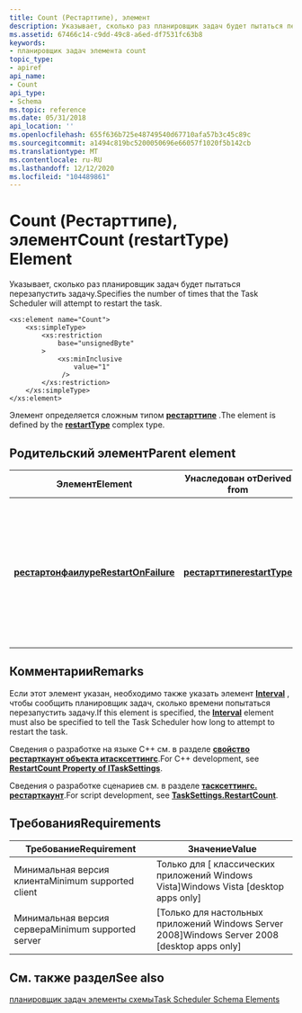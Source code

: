 ```yaml
---
title: Count (Рестарттипе), элемент
description: Указывает, сколько раз планировщик задач будет пытаться перезапустить задачу.
ms.assetid: 67466c14-c9dd-49c8-a6ed-df7531fc63b8
keywords:
- планировщик задач элемента count
topic_type:
- apiref
api_name:
- Count
api_type:
- Schema
ms.topic: reference
ms.date: 05/31/2018
api_location: ''
ms.openlocfilehash: 655f636b725e48749540d67710afa57b3c45c89c
ms.sourcegitcommit: a1494c819bc5200050696e66057f1020f5b142cb
ms.translationtype: MT
ms.contentlocale: ru-RU
ms.lasthandoff: 12/12/2020
ms.locfileid: "104489861"
---
```

# <a name="count-restarttype-element"></a><span data-ttu-id="0da49-104">Count (Рестарттипе), элемент</span><span class="sxs-lookup"><span data-stu-id="0da49-104">Count (restartType) Element</span></span>

<span data-ttu-id="0da49-105">Указывает, сколько раз планировщик задач будет пытаться перезапустить задачу.</span><span class="sxs-lookup"><span data-stu-id="0da49-105">Specifies the number of times that the Task Scheduler will attempt to restart the task.</span></span>

``` syntax
<xs:element name="Count">
    <xs:simpleType>
        <xs:restriction
            base="unsignedByte"
        >
            <xs:minInclusive
                value="1"
             />
        </xs:restriction>
    </xs:simpleType>
</xs:element>
```

<span data-ttu-id="0da49-106">Элемент определяется сложным типом [**рестарттипе**](taskschedulerschema-restarttype-complextype.md) .</span><span class="sxs-lookup"><span data-stu-id="0da49-106">The element is defined by the [**restartType**](taskschedulerschema-restarttype-complextype.md) complex type.</span></span>

## <a name="parent-element"></a><span data-ttu-id="0da49-107">Родительский элемент</span><span class="sxs-lookup"><span data-stu-id="0da49-107">Parent element</span></span>



| <span data-ttu-id="0da49-108">Элемент</span><span class="sxs-lookup"><span data-stu-id="0da49-108">Element</span></span>                                                                               | <span data-ttu-id="0da49-109">Унаследован от</span><span class="sxs-lookup"><span data-stu-id="0da49-109">Derived from</span></span>                                                       | <span data-ttu-id="0da49-110">Описание</span><span class="sxs-lookup"><span data-stu-id="0da49-110">Description</span></span>                                                                                                     |
|---------------------------------------------------------------------------------------|--------------------------------------------------------------------|-----------------------------------------------------------------------------------------------------------------|
| [<span data-ttu-id="0da49-111">**рестартонфаилуре**</span><span class="sxs-lookup"><span data-stu-id="0da49-111">**RestartOnFailure**</span></span>](taskschedulerschema-restartonfailure-settingstype-element.md) | [<span data-ttu-id="0da49-112">**рестарттипе**</span><span class="sxs-lookup"><span data-stu-id="0da49-112">**restartType**</span></span>](taskschedulerschema-restarttype-complextype.md) | <span data-ttu-id="0da49-113">Указывает, что планировщик задач попытается перезапустить задачу в случае сбоя задачи по какой бы то ни было причине.</span><span class="sxs-lookup"><span data-stu-id="0da49-113">Specifies that the Task Scheduler will attempt to restart the task if the task fails for any reason.</span></span><br/> |



## <a name="remarks"></a><span data-ttu-id="0da49-114">Комментарии</span><span class="sxs-lookup"><span data-stu-id="0da49-114">Remarks</span></span>

<span data-ttu-id="0da49-115">Если этот элемент указан, необходимо также указать элемент [**Interval**](taskschedulerschema-interval-restarttype-element.md) , чтобы сообщить планировщик задач, сколько времени попытаться перезапустить задачу.</span><span class="sxs-lookup"><span data-stu-id="0da49-115">If this element is specified, the [**Interval**](taskschedulerschema-interval-restarttype-element.md) element must also be specified to tell the Task Scheduler how long to attempt to restart the task.</span></span>

<span data-ttu-id="0da49-116">Сведения о разработке на языке C++ см. в разделе [**свойство рестарткаунт объекта итасксеттингс**](/windows/desktop/api/taskschd/nf-taskschd-itasksettings-get_restartcount).</span><span class="sxs-lookup"><span data-stu-id="0da49-116">For C++ development, see [**RestartCount Property of ITaskSettings**](/windows/desktop/api/taskschd/nf-taskschd-itasksettings-get_restartcount).</span></span>

<span data-ttu-id="0da49-117">Сведения о разработке сценариев см. в разделе [**тасксеттингс. рестарткаунт**](tasksettings-restartcount.md).</span><span class="sxs-lookup"><span data-stu-id="0da49-117">For script development, see [**TaskSettings.RestartCount**](tasksettings-restartcount.md).</span></span>

## <a name="requirements"></a><span data-ttu-id="0da49-118">Требования</span><span class="sxs-lookup"><span data-stu-id="0da49-118">Requirements</span></span>



| <span data-ttu-id="0da49-119">Требование</span><span class="sxs-lookup"><span data-stu-id="0da49-119">Requirement</span></span> | <span data-ttu-id="0da49-120">Значение</span><span class="sxs-lookup"><span data-stu-id="0da49-120">Value</span></span> |
|-------------------------------------|------------------------------------------------------|
| <span data-ttu-id="0da49-121">Минимальная версия клиента</span><span class="sxs-lookup"><span data-stu-id="0da49-121">Minimum supported client</span></span><br/> | <span data-ttu-id="0da49-122">Только для \[ классических приложений Windows Vista\]</span><span class="sxs-lookup"><span data-stu-id="0da49-122">Windows Vista \[desktop apps only\]</span></span><br/>       |
| <span data-ttu-id="0da49-123">Минимальная версия сервера</span><span class="sxs-lookup"><span data-stu-id="0da49-123">Minimum supported server</span></span><br/> | <span data-ttu-id="0da49-124">\[Только для настольных приложений Windows Server 2008\]</span><span class="sxs-lookup"><span data-stu-id="0da49-124">Windows Server 2008 \[desktop apps only\]</span></span><br/> |



## <a name="see-also"></a><span data-ttu-id="0da49-125">См. также раздел</span><span class="sxs-lookup"><span data-stu-id="0da49-125">See also</span></span>

<dl> <dt>

[<span data-ttu-id="0da49-126">планировщик задач элементы схемы</span><span class="sxs-lookup"><span data-stu-id="0da49-126">Task Scheduler Schema Elements</span></span>](task-scheduler-schema-elements.md)
</dt> </dl>

 

 





